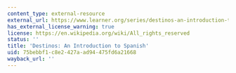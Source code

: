 ```yaml
---
content_type: external-resource
external_url: https://www.learner.org/series/destinos-an-introduction-to-spanish/
has_external_license_warning: true
license: https://en.wikipedia.org/wiki/All_rights_reserved
status: ''
title: 'Destinos: An Introduction to Spanish'
uid: 75bebbf1-c8e2-427a-ad94-475fd6a21668
wayback_url: ''
---
```

